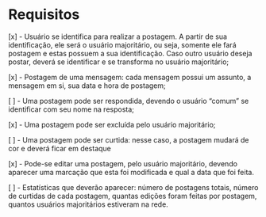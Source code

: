 # Requisitos

[x] - Usuário se identifica para realizar a postagem. A partir de sua identificação, ele será o usuário majoritário, ou seja, somente ele fará postagem e estas possuem a sua identificação. Caso outro usuário deseja postar, deverá se identificar e se transforma no usuário majoritário;

[x] - Postagem de uma mensagem: cada mensagem possui um assunto, a mensagem em si, sua data e hora de postagem;

[ ] - Uma postagem pode ser respondida, devendo o usuário “comum” se identificar com seu nome na resposta;

[x] - Uma postagem pode ser excluída pelo usuário majoritário;

[ ] - Uma postagem pode ser curtida: nesse caso, a postagem mudará de cor e deverá ficar em destaque

[x] - Pode-se editar uma postagem, pelo usuário majoritário, devendo aparecer uma marcação que esta foi modificada e qual a data que foi feita.

[ ] - Estatísticas que deverão aparecer: número de postagens totais, número de curtidas de cada postagem, quantas edições foram feitas por postagem, quantos usuários majoritários estiveram na rede.
